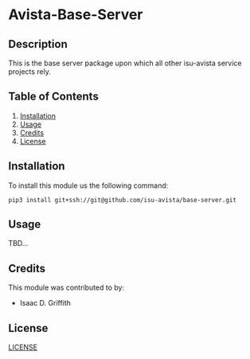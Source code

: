 # Avista-Base-Server

## Description

This is the base server package upon which all other isu-avista service projects rely.

## Table of Contents

1. [Installation](#installation)
2. [Usage](#usage)
3. [Credits](#credits)
4. [License](#license)

## Installation

To install this module us the following command:

```
pip3 install git+ssh://git@github.com/isu-avista/base-server.git
```

## Usage

TBD...

## Credits

This module was contributed to by:

- Isaac D. Griffith

## License

[LICENSE](LICENSE)
